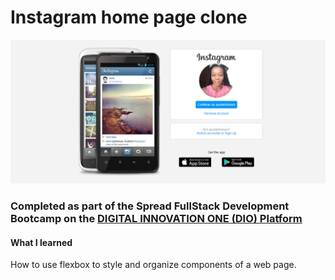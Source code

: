 # Instagram home page clone
![Insta homepage](instagram-login-pic.png)
<h3>Completed as part of the Spread FullStack Development Bootcamp on the <strong> <a href="https://web.digitalinnovation.one/home"> DIGITAL INNOVATION ONE (DIO) Platform  </a></strong> </h3>

<h4>What I learned</h4>
How to use flexbox to style and organize components of a web page.
